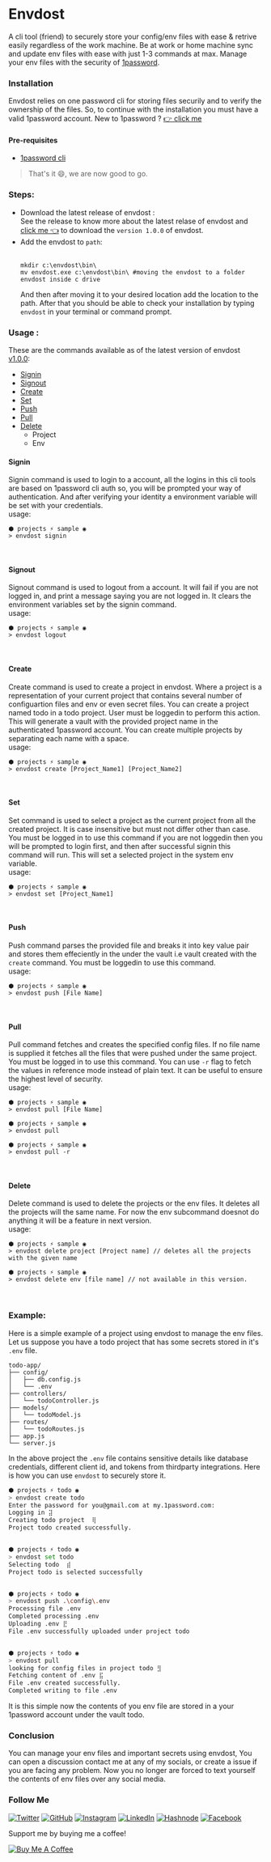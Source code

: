 # Envdost
A cli tool (friend) to securely store your config/env files with ease & retrive easily regardless of the work machine. Be at work or home machine sync and update env files with ease with just 1-3 commands at max. Manage your env files with the security of [1password](https://1password.com/).

### Installation
Envdost relies on one password cli for storing files securily and to verify the ownership of the files. So, to continue with the installation you must have a valid 1password account. 
New to 1password ? [👉 click me](https://support.1password.com/explore/get-started/)

#### Pre-requisites
- [1password cli](https://developer.1password.com/docs/cli/v1/get-started/)

>  That's it 😄, we are now good to go.

### Steps:
- Download the latest release of envdost :<br />
  See the release to know more about the latest relase of envdost and [click me 👈](https://github.com/sarojregmi200/envdost/releases/download/v1.0.0/envdost.exe) to download the ` version 1.0.0 ` of envdost.
- Add the envdost to ` path `:<br /><br />
  ``` console
  mkdir c:\envdost\bin\
  mv envdost.exe c:\envdost\bin\ #moving the envdost to a folder envdost inside c drive
  ```
  And then after moving it to your desired location add the location to the path.
  After that you should be able to check your installation by typing ` envdost ` in your terminal or command prompt.

### Usage :
These are the commands available as of the latest version of envdost [v1.0.0](https://github.com/sarojregmi200/envdost/releases/tag/v1.0.0):
- [Signin](https://github.com/sarojregmi200/envdost/edit/main/README.md#signin)
- [Signout](https://github.com/sarojregmi200/envdost/edit/main/README.md#signout)
- [Create](https://github.com/sarojregmi200/envdost/edit/main/README.md#create)
- [Set](https://github.com/sarojregmi200/envdost/edit/main/README.md#set)
- [Push](https://github.com/sarojregmi200/envdost/edit/main/README.md#push)
- [Pull](https://github.com/sarojregmi200/envdost/edit/main/README.md#pull)
- [Delete](https://github.com/sarojregmi200/envdost/edit/main/README.md#delete)
    - Project
    - Env

 #### Signin
 Signin command is used to login to a account, all the logins in this cli tools are based on 1password cli auth so, you will be prompted your way of authentication.
 And after verifying your identity a environment variable will be set with your credentials. 
 <br />
 usage:
 
 ``` console
⬢ projects ⚡ sample ◉
> envdost signin
```
<br />

 #### Signout
 Signout command is used to logout from a account. It will fail if you are not logged in, and print a message saying you are not logged in. It clears the environment variables set by the signin command.
 <br />
 usage:
 
 ``` console
⬢ projects ⚡ sample ◉
> envdost logout
```
<br />

 #### Create
 Create command is used to create a project in envdost. Where a project is a representation of your current project that contains several number of configuartion files and env or even secret files. You can create a project named todo in a todo project. User must be loggedin to perform this action. This will generate a vault with the provided project name in the authenticated 1password account. You can create multiple projects by separating each name with a space.
 <br />
 usage:
 
 ``` console
⬢ projects ⚡ sample ◉
> envdost create [Project_Name1] [Project_Name2]
```
<br />


 #### Set
 Set command is used to select a project as the current project from all the created project. It is case insensitive but must not differ other than case. You must be logged in to use this command if you are not loggedin then you will be prompted to login first, and then after successful signin this command will run. This will set a selected project in the system env variable.
<br />
 usage:
 
 ``` console
⬢ projects ⚡ sample ◉
> envdost set [Project_Name1]
```
<br />

 #### Push
 Push command parses the provided file and breaks it into key value pair and stores them effeciently in the under the vault i.e vault created with the ` create ` command. You must be loggedin to use this command. 
 <br />
 usage:
 
 ``` console
⬢ projects ⚡ sample ◉
> envdost push [File Name]
```
<br />


 #### Pull
 Pull command fetches and creates the specified config files. If no file name is supplied it fetches all the files that were pushed under the same project. You must be logged in to use this command. You can use ` -r ` flag to fetch the values in reference mode instead of plain text. It can be useful to ensure the highest level of security. 
 <br />
 usage:
 
 ``` console
⬢ projects ⚡ sample ◉
> envdost pull [File Name]

⬢ projects ⚡ sample ◉
> envdost pull

⬢ projects ⚡ sample ◉
> envdost pull -r 
```
<br />



 #### Delete
 Delete command is used to delete the projects or the env files. It deletes all the projects will the same name. For now the env subcommand doesnot do anything it will be a feature in next version. 
 <br />
 usage:
 
 ``` console
⬢ projects ⚡ sample ◉
> envdost delete project [Project name] // deletes all the projects with the given name

⬢ projects ⚡ sample ◉
> envdost delete env [file name] // not available in this version.

```
<br />


### Example:
Here is a simple example of a project using envdost to manage the env files. Let us suppose you have a todo project that has some secrets stored in it's ` .env ` file.

```console
todo-app/
├── config/
│   ├── db.config.js
│   └── .env
├── controllers/
│   └── todoController.js
├── models/
│   └── todoModel.js
├── routes/
│   └── todoRoutes.js
├── app.js
└── server.js
```
In the above project the ` .env ` file contains sensitive details like database credentials, different client id, and tokens from thirdparty integrations. Here is how you can use ` envdost ` to securely store it.

 ``` bash
⬢ projects ⚡ todo ◉
> envdost create todo
Enter the password for you@gmail.com at my.1password.com:
Logging in ⣽
Creating todo project  ⢿
Project todo created successfully.


⬢ projects ⚡ todo ◉
> envdost set todo
Selecting todo  ⣾
Project todo is selected successfully


⬢ projects ⚡ todo ◉
> envdost push .\config\.env
Processing file .env
Completed processing .env
Uploading .env ⣟
File .env successfully uploaded under project todo


⬢ projects ⚡ todo ◉
> envdost pull
looking for config files in project todo ⣻
Fetching content of .env ⣯
File .env created successfully.
Completed writing to file .env
```

It is this simple now the contents of you env file are stored in a your 1password account under the vault todo.


### Conclusion
You can manage your env files and important secrets using envdost, You can open a discussion contact me at any of my socials, or create a issue if you are facing any problem. Now you no longer are forced to text yourself the contents of env files over any social media.

### Follow Me

[![Twitter](https://img.shields.io/badge/Twitter-%40sarojregmi200-blue?style=flat&logo=twitter)](https://twitter.com/sarojregmi200)
[![GitHub](https://img.shields.io/badge/GitHub-sarojregmi200-black?style=flat&logo=github)](https://github.com/sarojregmi200)
[![Instagram](https://img.shields.io/badge/Instagram-sarojregmi200-purple?style=flat&logo=instagram)](https://instagram.com/sarojregmi200)
[![LinkedIn](https://img.shields.io/badge/LinkedIn-sarojregmi200-blue?style=flat&logo=linkedin)](https://linkedin.com/in/sarojregmi200)
[![Hashnode](https://img.shields.io/badge/Hashnode-sarojregmi200-yellow?style=flat&logo=hashnode)](https://hashnode.com/@saroj-regmi)
[![Facebook](https://img.shields.io/badge/Facebook-sarojregmi200-blue?style=flat&logo=facebook)](https://facebook.com/sarojregmi200)



Support me by buying me a coffee!

[![Buy Me A Coffee](https://img.shields.io/badge/Buy%20Me%20A%20Coffee-support-%23FFDD00?style=flat&logo=buy-me-a-coffee)](https://buymeacoffee.com/sarojregmi200)
 
